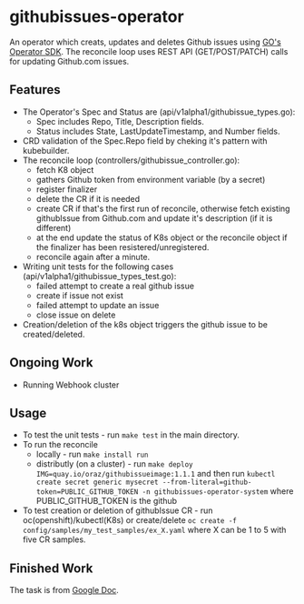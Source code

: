 # githubissues-operator
An operator which creats, updates and deletes Github issues using [GO's Operator SDK](https://sdk.operatorframework.io/docs/building-operators/golang/tutorial/).
The reconcile loop uses REST API (GET/POST/PATCH) calls for updating Github.com issues. 

## Features
+ The Operator's Spec and Status are (api/v1alpha1/githubissue_types.go):
    + Spec includes Repo, Title, Description fields.
    + Status includes State, LastUpdateTimestamp, and Number fields.
+ CRD validation of the Spec.Repo field by cheking it's pattern with kubebuilder.
+ The reconcile loop (controllers/githubissue_controller.go):
    + fetch K8 object
    + gathers Github token from environment variable (by a secret)
    + register finalizer
    + delete the CR if it is needed
    + create CR if that's the first run of reconcile, otherwise fetch existing githubIssue from Github.com and update it's description (if it is different)
    + at the end update the status of K8s object or the reconcile object if the finalizer has been resistered/unregistered.
    + reconcile again after a minute.
+ Writing unit tests for the following cases (api/v1alpha1/githubissue_types_test.go):
    + failed attempt to create a real github issue
    + create if issue not exist
    + failed attempt to update an issue
    + close issue on delete
+ Creation/deletion of the k8s object triggers the github issue to be created/deleted.

## Ongoing Work
+ Running Webhook cluster

## Usage
+ To test the unit tests - run `make test` in the main directory.
+ To run the reconcile
    + locally - run `make install run`
    + distributly (on a cluster) - run `make deploy IMG=quay.io/oraz/githubissueimage:1.1.1`
    and then run `kubectl create secret generic mysecret --from-literal=github-token=PUBLIC_GITHUB_TOKEN -n githubissues-operator-system` where PUBLIC_GITHUB_TOKEN is the github 
+ To test creation or deletion of githubIssue CR - run oc(openshift)/kubectl(K8s) or create/delete `oc create -f config/samples/my_test_samples/ex_X.yaml` where X can be 1 to 5 with five CR samples.
## Finished Work

The task is from [Google Doc](https://docs.google.com/document/d/1z1bqlnBL8GO1FecJ0B2djncFzNPukOL1jw0E5K1xpgI/).